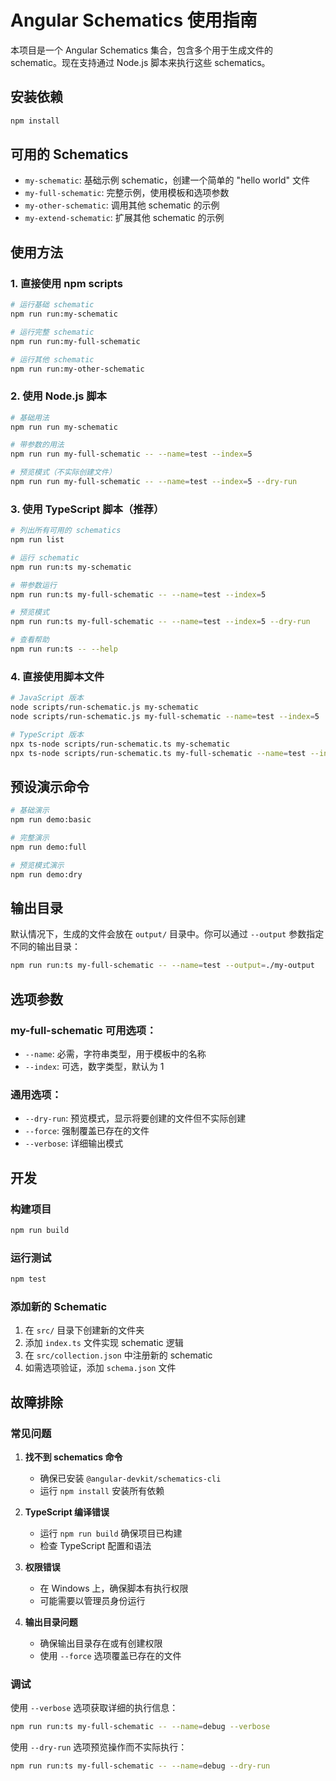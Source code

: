 # Angular Schematics 使用指南

本项目是一个 Angular Schematics 集合，包含多个用于生成文件的 schematic。现在支持通过 Node.js 脚本来执行这些 schematics。

## 安装依赖

```bash
npm install
```

## 可用的 Schematics

- `my-schematic`: 基础示例 schematic，创建一个简单的 "hello world" 文件
- `my-full-schematic`: 完整示例，使用模板和选项参数
- `my-other-schematic`: 调用其他 schematic 的示例
- `my-extend-schematic`: 扩展其他 schematic 的示例

## 使用方法

### 1. 直接使用 npm scripts

```bash
# 运行基础 schematic
npm run run:my-schematic

# 运行完整 schematic
npm run run:my-full-schematic

# 运行其他 schematic
npm run run:my-other-schematic
```

### 2. 使用 Node.js 脚本

```bash
# 基础用法
npm run run my-schematic

# 带参数的用法
npm run run my-full-schematic -- --name=test --index=5

# 预览模式（不实际创建文件）
npm run run my-full-schematic -- --name=test --index=5 --dry-run
```

### 3. 使用 TypeScript 脚本（推荐）

```bash
# 列出所有可用的 schematics
npm run list

# 运行 schematic
npm run run:ts my-schematic

# 带参数运行
npm run run:ts my-full-schematic -- --name=test --index=5

# 预览模式
npm run run:ts my-full-schematic -- --name=test --index=5 --dry-run

# 查看帮助
npm run run:ts -- --help
```

### 4. 直接使用脚本文件

```bash
# JavaScript 版本
node scripts/run-schematic.js my-schematic
node scripts/run-schematic.js my-full-schematic --name=test --index=5

# TypeScript 版本
npx ts-node scripts/run-schematic.ts my-schematic
npx ts-node scripts/run-schematic.ts my-full-schematic --name=test --index=5 --dry-run
```

## 预设演示命令

```bash
# 基础演示
npm run demo:basic

# 完整演示
npm run demo:full

# 预览模式演示
npm run demo:dry
```

## 输出目录

默认情况下，生成的文件会放在 `output/` 目录中。你可以通过 `--output` 参数指定不同的输出目录：

```bash
npm run run:ts my-full-schematic -- --name=test --output=./my-output
```

## 选项参数

### my-full-schematic 可用选项：

- `--name`: 必需，字符串类型，用于模板中的名称
- `--index`: 可选，数字类型，默认为 1

### 通用选项：

- `--dry-run`: 预览模式，显示将要创建的文件但不实际创建
- `--force`: 强制覆盖已存在的文件
- `--verbose`: 详细输出模式

## 开发

### 构建项目

```bash
npm run build
```

### 运行测试

```bash
npm test
```

### 添加新的 Schematic

1. 在 `src/` 目录下创建新的文件夹
2. 添加 `index.ts` 文件实现 schematic 逻辑
3. 在 `src/collection.json` 中注册新的 schematic
4. 如需选项验证，添加 `schema.json` 文件

## 故障排除

### 常见问题

1. **找不到 schematics 命令**
   - 确保已安装 `@angular-devkit/schematics-cli`
   - 运行 `npm install` 安装所有依赖

2. **TypeScript 编译错误**
   - 运行 `npm run build` 确保项目已构建
   - 检查 TypeScript 配置和语法

3. **权限错误**
   - 在 Windows 上，确保脚本有执行权限
   - 可能需要以管理员身份运行

4. **输出目录问题**
   - 确保输出目录存在或有创建权限
   - 使用 `--force` 选项覆盖已存在的文件

### 调试

使用 `--verbose` 选项获取详细的执行信息：

```bash
npm run run:ts my-full-schematic -- --name=debug --verbose
```

使用 `--dry-run` 选项预览操作而不实际执行：

```bash
npm run run:ts my-full-schematic -- --name=debug --dry-run
```